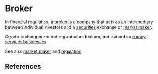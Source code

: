 # Broker
In financial regulation, a broker is a company that acts as an intermediary between individual investors and a [securities](security.md) exchange or [market maker](market-maker.md).

Crypto exchanges are not regulated as brokers, but instead as [money services businesses](money-services-business.md).

See also [market maker](market-maker.md) and [regulation](regulation.md).

## References